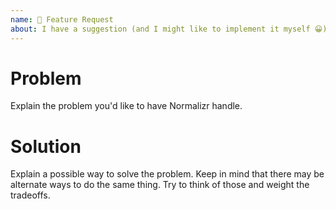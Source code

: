 ```yaml
---
name: 🚀 Feature Request
about: I have a suggestion (and I might like to implement it myself 😀)!
---
```


<!--
When trying to solve more solutions with Normalizr, please keep in mind some of the following goals of the package:
* Be lightweight: small package size (single-digit KiBs, gzipped)
* Be easy: too many options in an API can become confusing
* Be clear: the intended purpose of every method should be as obvious as possible
* Is it easy to do this in "userland"? Would it be better off done there?
-->

# Problem

Explain the problem you'd like to have Normalizr handle.

# Solution

Explain a possible way to solve the problem. Keep in mind that there may be alternate ways to do the same thing. Try to think of those and weight the tradeoffs.
